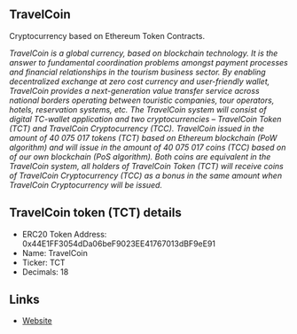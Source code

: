 ## TravelCoin
Cryptocurrency based on Ethereum Token Contracts.

*TravelCoin is a global currency, based on blockchain technology. It is the answer to fundamental coordination problems amongst payment processes and financial relationships in the tourism business sector. By enabling decentralized exchange at zero cost currency and user-friendly wallet, TravelCoin provides a next-generation value transfer service across national borders operating between touristic companies, tour operators, hotels, reservation systems, etc. The TravelCoin system will consist of digital TC-wallet application and two cryptocurrencies – TravelCoin Token (TCT) and TravelCoin Cryptocurrency (TCC). 
TravelCoin issued in the amount of 40 075 017 tokens (TCT) based on Ethereum blockchain (PoW algorithm) and will issue in the amount of 40 075 017 coins (TCC) based on of our own blockchain (PoS algorithm). Both coins are equivalent in the TravelCoin system, all holders of TravelCoin Token (TCT) will receive coins of TravelCoin Cryptocurrency (TCC) as a bonus in the same amount when TravelCoin Cryptocurrency will be issued.*

## TravelCoin token (TCT) details

* ERC20 Token Address: 0x44E1FF3054dDa06beF9023EE41767013dBF9eE91
* Name: TravelCoin
* Ticker: TCT
* Decimals: 18

## Links

* [Website](http://travelcoin.global)
